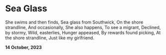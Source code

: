 # Sea Glass

She swims and then finds,
Sea glass from Southwick,
On the shore strandline,
And occasionally,
She also happens,
To see a migrant,
Declined, by stormy,
Wild, easterlies,
Hunger appeased,
By rewards found picking,
At the shore strandline,
Just like my girlfriend.

**14 October, 2023**

&nbsp;
